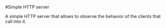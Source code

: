 #Simple HTTP server

A simple HTTP server that allows to observe the behavior of the clients that call into it.




